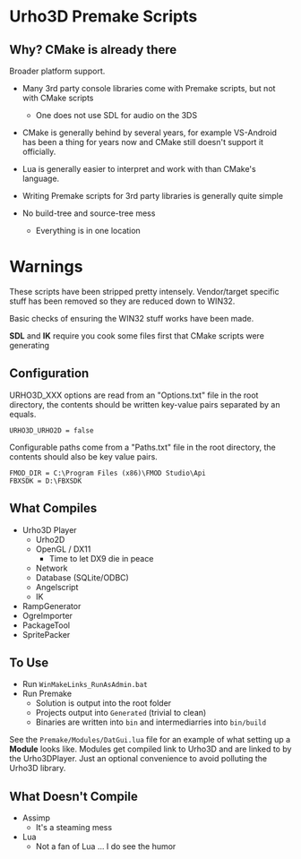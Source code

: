 # Urho3D Premake Scripts

## Why? CMake is already there

Broader platform support.

- Many 3rd party console libraries come with Premake scripts, but not with CMake scripts
  - One does not use SDL for audio on the 3DS
- CMake is generally behind by several years, for example VS-Android has been a thing for years now and CMake still doesn't support it officially.


- Lua is generally easier to interpret and work with than CMake's language.
- Writing Premake scripts for 3rd party libraries is generally quite simple
- No build-tree and source-tree mess
  - Everything is in one location



# Warnings

These scripts have been stripped pretty intensely. Vendor/target specific stuff has been removed so they are reduced down to WIN32.

Basic checks of ensuring the WIN32 stuff works have been made.

**SDL** and **IK** require you cook some files first that CMake scripts were generating

## Configuration

URHO3D_XXX options are read from an "Options.txt" file in the root directory, the contents should be written key-value pairs separated by an equals. 

`URHO3D_URHO2D = false`

Configurable paths come from a "Paths.txt" file in the root directory, the contents should also be key value pairs.

```FMOD_DIR = C:\Program Files (x86)\FMOD Studio\Api
FMOD_DIR = C:\Program Files (x86)\FMOD Studio\Api
FBXSDK = D:\FBXSDK
```

## What Compiles

- Urho3D Player
  - Urho2D
  - OpenGL / DX11
    - Time to let DX9 die in peace
  - Network
  - Database (SQLite/ODBC)
  - Angelscript
  - IK
- RampGenerator
- OgreImporter
- PackageTool
- SpritePacker

## To Use

- Run `WinMakeLinks_RunAsAdmin.bat`
- Run Premake
    - Solution is output into the root folder
    - Projects output into `Generated` (trivial to clean)
    - Binaries are written into `bin` and intermediarries into `bin/build`
    
See the `Premake/Modules/DatGui.lua` file for an example of what setting up a **Module** looks like. Modules get compiled link to Urho3D and are linked to by the Urho3DPlayer. Just an optional convenience to avoid polluting the Urho3D library.

## What Doesn't Compile

- Assimp
  - It's a steaming mess
- Lua
  - Not a fan of Lua ... I do see the humor